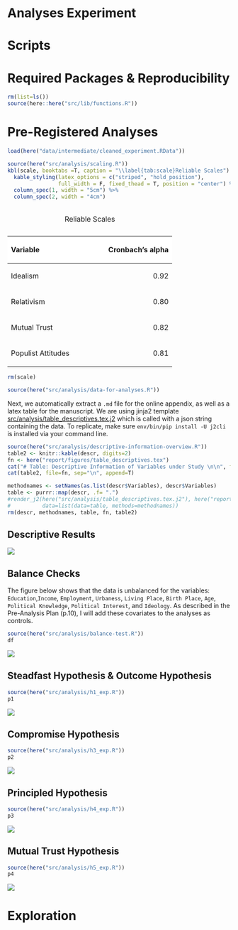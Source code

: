 Analyses Experiment
================

# Scripts

# Required Packages & Reproducibility

``` r
rm(list=ls())
source(here::here("src/lib/functions.R"))
```

# Pre-Registered Analyses

``` r
load(here("data/intermediate/cleaned_experiment.RData"))

source(here("src/analysis/scaling.R"))
kbl(scale, booktabs =T, caption = "\\label{tab:scale}Reliable Scales") %>%
  kable_styling(latex_options = c("striped", "hold_position"),
                full_width = F, fixed_thead = T, position = "center") %>%
  column_spec(1, width = "5cm") %>%
  column_spec(2, width = "4cm")
```

<table class="table" style="width: auto !important; margin-left: auto; margin-right: auto;">

<caption>

Reliable
Scales

</caption>

<thead>

<tr>

<th style="text-align:left;position: sticky; top:0; background-color: #FFFFFF;">

Variable

</th>

<th style="text-align:right;position: sticky; top:0; background-color: #FFFFFF;">

Cronbach’s alpha

</th>

</tr>

</thead>

<tbody>

<tr>

<td style="text-align:left;width: 5cm; ">

Idealism

</td>

<td style="text-align:right;width: 4cm; ">

0.92

</td>

</tr>

<tr>

<td style="text-align:left;width: 5cm; ">

Relativism

</td>

<td style="text-align:right;width: 4cm; ">

0.80

</td>

</tr>

<tr>

<td style="text-align:left;width: 5cm; ">

Mutual Trust

</td>

<td style="text-align:right;width: 4cm; ">

0.82

</td>

</tr>

<tr>

<td style="text-align:left;width: 5cm; ">

Populist Attitudes

</td>

<td style="text-align:right;width: 4cm; ">

0.81

</td>

</tr>

</tbody>

</table>

``` r
rm(scale)

source(here("src/analysis/data-for-analyses.R"))
```

Next, we automatically extract a `.md` file for the online appendix, as
well as a latex table for the manuscript. We are using jinja2 template
[src/analysis/table\_descriptives.tex.j2](table.tex.j2) which is called
with a json string containing the data. To replicate, make sure
`env/bin/pip install -U j2cli` is installed via your command line.

``` r
source(here("src/analysis/descriptive-information-overview.R"))
table2 <- knitr::kable(descr, digits=2)
fn <- here("report/figures/table_descriptives.tex")
cat("# Table: Descriptive Information of Variables under Study \n\n", file=fn)
cat(table2, file=fn, sep="\n", append=T)

methodnames <- setNames(as.list(descr$Variables), descr$Variables)
table <- purrr::map(descr, .f= ".") 
#render_j2(here("src/analysis/table_descriptives.tex.j2"), here("report/figures/table_descriptives.tex"),
#          data=list(data=table, methods=methodnames))
rm(descr, methodnames, table, fn, table2)
```

## Descriptive Results

<img src="../../report/figures/descriptive-results-1.png" style="display: block; margin: auto;" />

## Balance Checks

The figure below shows that the data is unbalanced for the variables:
`Education`,`Income`, `Employment`, `Urbaness`, `Living Place`, `Birth
Place`, `Age`, `Political Knowledge`, `Political Interest`, and
`Ideology`. As described in the Pre-Analysis Plan (p.10), I will add
these covariates to the analyses as controls.

``` r
source(here("src/analysis/balance-test.R"))
df
```

<img src="../../report/figures/balance-checks-1.png" style="display: block; margin: auto;" />

## Steadfast Hypothesis & Outcome Hypothesis

``` r
source(here("src/analysis/h1_exp.R"))
p1
```

<img src="../../report/figures/h1-1.png" style="display: block; margin: auto;" />

## Compromise Hypothesis

``` r
source(here("src/analysis/h3_exp.R"))
p2
```

<img src="../../report/figures/h3-1.png" style="display: block; margin: auto;" />

## Principled Hypothesis

``` r
source(here("src/analysis/h4_exp.R"))
p3
```

<img src="../../report/figures/h4-1.png" style="display: block; margin: auto;" />

## Mutual Trust Hypothesis

``` r
source(here("src/analysis/h5_exp.R"))
p4
```

<img src="../../report/figures/h5-1.png" style="display: block; margin: auto;" />

# Exploration
